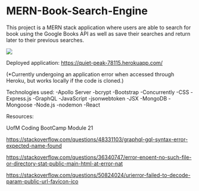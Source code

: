 # MERN-Book-Search-Engine

This project is a MERN stack application where users are able to search for book using the Google Books API as well as save their searches and return later to their previous searches. 

![](../../../Desktop/Screen%20Shot%202022-09-26%20at%2011.31.58.png)

Deployed application: https://quiet-peak-78115.herokuapp.com/

(*Currently undergoing an application error when accessed through Heroku, but works locally if the code is cloned.)

Technologies used: 
-Apollo Server
-bcrypt
-Bootstrap
-Concurrently
-CSS
-Express.js
-GraphQL
-JavaScript
-jsonwebtoken
-JSX
-MongoDB
-Mongoose
-Node.js
-nodemon
-React

Resources: 

UofM Coding BootCamp Module 21 

https://stackoverflow.com/questions/48331103/graphql-gql-syntax-error-expected-name-found

https://stackoverflow.com/questions/36340747/error-enoent-no-such-file-or-directory-stat-public-main-html-at-error-nat

https://stackoverflow.com/questions/50824024/urierror-failed-to-decode-param-public-url-favicon-ico

